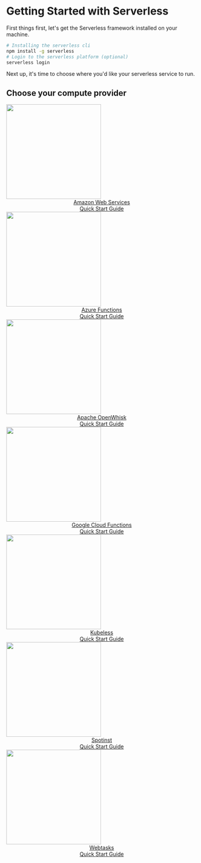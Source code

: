 <!--
title: Serverless Getting Started Guide
menuText: Getting Started
layout: Doc
menuOrder: 0
menuItems:
  - {menuText: AWS Guide, path: /framework/docs/providers/aws/guide/quick-start}
  - {menuText: Azure Functions Guide, path: /framework/docs/providers/azure/guide/quick-start}
  - {menuText: OpenWhisk Guide, path: /framework/docs/providers/openwhisk/guide/quick-start}
  - {menuText: Google Functions Guide, path: /framework/docs/providers/google/guide/quick-start}
  - {menuText: Kubeless Guide, path: /framework/docs/providers/kubeless/guide/quick-start}
  - {menuText: Spotinst Guide, path: /framework/docs/providers/spotinst/guide/quick-start}
  - {menuText: Webtasks Guide, path: /framework/docs/providers/webtasks/guide/quick-start}
-->

# Getting Started with Serverless

First things first, let's get the Serverless framework installed on your machine.

```bash
# Installing the serverless cli
npm install -g serverless
# Login to the serverless platform (optional)
serverless login
```

Next up, it's time to choose where you'd like your serverless service to run.

## Choose your compute provider

<div class="docsSections">
  <div class="docsSection">
    <div class="docsSectionHeader">
      <a href="/framework/docs/providers/aws/guide/quick-start">
        <img src="https://s3-us-west-2.amazonaws.com/assets.site.serverless.com/images/aws-black.png" width="250" draggable="false"/>
      </a>
    </div>
    <div style="text-align:center;">
      <a href="/framework/docs/providers/aws/guide/quick-start">Amazon Web Services<br/>Quick Start Guide</a>
    </div>
  </div>
  <div class="docsSection">
    <div class="docsSectionHeader">
      <a href="/framework/docs/providers/azure/guide/quick-start">
        <img src="https://s3-us-west-2.amazonaws.com/assets.site.serverless.com/images/azure-black.png" width="250" draggable="false"/>
      </a>
    </div>
    <div style="text-align:center;">
      <a href="/framework/docs/providers/azure/guide/quick-start">Azure Functions<br/>Quick Start Guide</a>
    </div>
  </div>
  <div class="docsSection">
    <div class="docsSectionHeader">
      <a href="/framework/docs/providers/openwhisk/guide/quick-start">
        <img src="https://s3-us-west-2.amazonaws.com/assets.site.serverless.com/images/openwhisk-black.png" width="250" draggable="false"/>
      </a>
    </div>
    <div style="text-align:center;">
      <a href="/framework/docs/providers/openwhisk/guide/quick-start">Apache OpenWhisk <br/>Quick Start Guide</a>
    </div>
  </div>
  <div class="docsSection">
    <div class="docsSectionHeader">
      <a href="/framework/docs/providers/google/guide/quick-start">
        <img src="https://s3-us-west-2.amazonaws.com/assets.site.serverless.com/images/gcf-black.png" width="250" draggable="false"/>
      </a>
    </div>
    <div style="text-align:center;">
      <a href="/framework/docs/providers/google/guide/quick-start">Google Cloud Functions<br/>Quick Start Guide</a>
    </div>
  </div>
  <div class="docsSection">
    <div class="docsSectionHeader">
      <a href="/framework/docs/providers/kubeless/guide/quick-start">
        <img src="https://s3-us-west-2.amazonaws.com/assets.site.serverless.com/docs/kubeless-logos-black.png" width="250" draggable="false"/>
      </a>
    </div>
    <div style="text-align:center;">
      <a href="/framework/docs/providers/kubeless/guide/quick-start">Kubeless<br/>Quick Start Guide</a>
    </div>
  </div>
  <div class="docsSection">
    <div class="docsSectionHeader">
      <a href="/framework/docs/providers/spotinst/guide/quick-start">
        <img src="https://s3-us-west-2.amazonaws.com/assets.site.serverless.com/docs/spotinst-logos-black-small.png" width="250" draggable="false"/>
      </a>
    </div>
    <div style="text-align:center;">
      <a href="/framework/docs/providers/spotinst/guide/quick-start">Spotinst<br/>Quick Start Guide</a>
    </div>
  </div>
  <div class="docsSection">
    <div class="docsSectionHeader">
      <a href="/framework/docs/providers/webtasks/guide/quick-start">
        <img src="  https://s3-us-west-2.amazonaws.com/assets.site.serverless.com/docs/webtask-small-grayscale.png" width="250" draggable="false"/>
      </a>
    </div>
    <div style="text-align:center;">
      <a href="/framework/docs/providers/webtasks/guide/quick-start">Webtasks<br/>Quick Start Guide</a>
    </div>
  </div>

</div>
